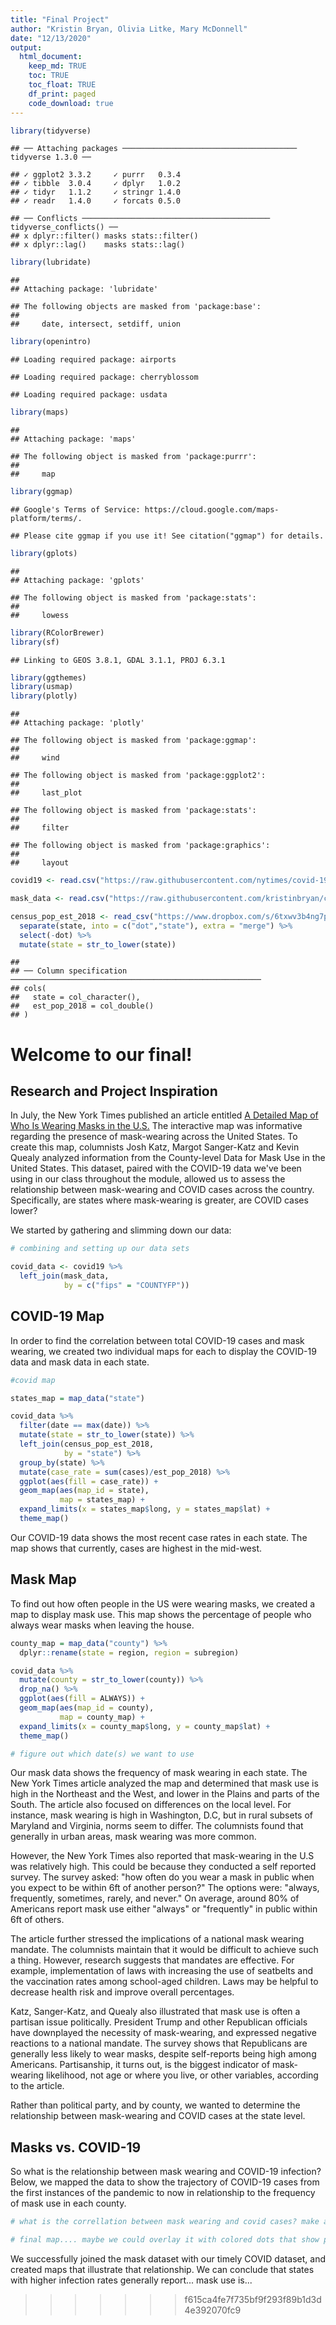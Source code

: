 ```yaml
---
title: "Final Project"
author: "Kristin Bryan, Olivia Litke, Mary McDonnell"
date: "12/13/2020"
output: 
  html_document:
    keep_md: TRUE
    toc: TRUE
    toc_float: TRUE
    df_print: paged
    code_download: true
---
```





```r
library(tidyverse)
```

```
## ── Attaching packages ─────────────────────────────────────── tidyverse 1.3.0 ──
```

```
## ✓ ggplot2 3.3.2     ✓ purrr   0.3.4
## ✓ tibble  3.0.4     ✓ dplyr   1.0.2
## ✓ tidyr   1.1.2     ✓ stringr 1.4.0
## ✓ readr   1.4.0     ✓ forcats 0.5.0
```

```
## ── Conflicts ────────────────────────────────────────── tidyverse_conflicts() ──
## x dplyr::filter() masks stats::filter()
## x dplyr::lag()    masks stats::lag()
```

```r
library(lubridate)
```

```
## 
## Attaching package: 'lubridate'
```

```
## The following objects are masked from 'package:base':
## 
##     date, intersect, setdiff, union
```

```r
library(openintro)
```

```
## Loading required package: airports
```

```
## Loading required package: cherryblossom
```

```
## Loading required package: usdata
```

```r
library(maps)
```

```
## 
## Attaching package: 'maps'
```

```
## The following object is masked from 'package:purrr':
## 
##     map
```

```r
library(ggmap)
```

```
## Google's Terms of Service: https://cloud.google.com/maps-platform/terms/.
```

```
## Please cite ggmap if you use it! See citation("ggmap") for details.
```

```r
library(gplots)
```

```
## 
## Attaching package: 'gplots'
```

```
## The following object is masked from 'package:stats':
## 
##     lowess
```

```r
library(RColorBrewer)
library(sf)
```

```
## Linking to GEOS 3.8.1, GDAL 3.1.1, PROJ 6.3.1
```

```r
library(ggthemes)
library(usmap)
library(plotly)
```

```
## 
## Attaching package: 'plotly'
```

```
## The following object is masked from 'package:ggmap':
## 
##     wind
```

```
## The following object is masked from 'package:ggplot2':
## 
##     last_plot
```

```
## The following object is masked from 'package:stats':
## 
##     filter
```

```
## The following object is masked from 'package:graphics':
## 
##     layout
```


```r
covid19 <- read.csv("https://raw.githubusercontent.com/nytimes/covid-19-data/master/us-counties.csv")

mask_data <- read.csv("https://raw.githubusercontent.com/kristinbryan/covid-19-data/master/mask-use/mask-use-by-county.csv")

census_pop_est_2018 <- read_csv("https://www.dropbox.com/s/6txwv3b4ng7pepe/us_census_2018_state_pop_est.csv?dl=1") %>% 
  separate(state, into = c("dot","state"), extra = "merge") %>% 
  select(-dot) %>% 
  mutate(state = str_to_lower(state))
```

```
## 
## ── Column specification ────────────────────────────────────────────────────────
## cols(
##   state = col_character(),
##   est_pop_2018 = col_double()
## )
```


# Welcome to our final!


## Research and Project Inspiration

In July, the New York Times published an article entitled [A Detailed Map of Who Is Wearing Masks in the U.S.](https://www.nytimes.com/interactive/2020/07/17/upshot/coronavirus-face-mask-map.html) The interactive map was informative regarding the presence of mask-wearing across the United States. To create this map, columnists Josh Katz, Margot Sanger-Katz and Kevin Quealy analyzed information from the County-level Data for Mask Use in the United States. This dataset, paired with the COVID-19 data we've been using in our class throughout the module, allowed us to assess the relationship between mask-wearing and COVID cases across the country. Specifically, are states where mask-wearing is greater, are COVID cases lower?

We started by gathering and slimming down our data:


```r
# combining and setting up our data sets 

covid_data <- covid19 %>% 
  left_join(mask_data, 
            by = c("fips" = "COUNTYFP"))
```
## COVID-19 Map

In order to  find the correlation between total COVID-19 cases and mask wearing, we created two individual maps for each to display the COVID-19 data and mask data in each state. 


```r
#covid map

states_map = map_data("state")

covid_data %>% 
  filter(date == max(date)) %>% 
  mutate(state = str_to_lower(state)) %>% 
  left_join(census_pop_est_2018, 
            by = "state") %>% 
  group_by(state) %>% 
  mutate(case_rate = sum(cases)/est_pop_2018) %>% 
  ggplot(aes(fill = case_rate)) + 
  geom_map(aes(map_id = state),
           map = states_map) + 
  expand_limits(x = states_map$long, y = states_map$lat) + 
  theme_map()
```

Our COVID-19 data shows the most recent case rates in each state. The map shows that currently, cases are highest in the mid-west. 

## Mask Map

To find out how often people in the US were wearing masks, we created a map to display mask use. This map shows the percentage of people who always wear masks when leaving the house.  


```r
county_map = map_data("county") %>% 
  dplyr::rename(state = region, region = subregion)

covid_data %>% 
  mutate(county = str_to_lower(county)) %>% 
  drop_na() %>% 
  ggplot(aes(fill = ALWAYS)) + 
  geom_map(aes(map_id = county),
           map = county_map) + 
  expand_limits(x = county_map$long, y = county_map$lat) + 
  theme_map()

# figure out which date(s) we want to use
```

Our mask data shows the frequency of mask wearing in each state. The New York Times article analyzed the map and determined that mask use is high in the Northeast and the West, and lower in the Plains and parts of the South. The article also focused on differences on the local level. For instance, mask wearing is high in Washington, D.C, but in rural subsets of Maryland and Virginia, norms seem to differ. The columnists found that generally in urban areas, mask wearing was more common. 

However, the New York Times also reported that mask-wearing in the U.S was relatively high. This could be because they conducted a self reported survey. The survey asked: "how often do you wear a mask in public when you expect to be within 6ft of another person?" The options were: "always, frequently, sometimes, rarely, and never." On average, around 80% of Americans report mask use either "always" or "frequently" in public within 6ft of others. 

The article further stressed the implications of a national mask wearing mandate. The columnists maintain that it would be difficult to achieve such a thing. However, research suggests that mandates are effective. For example, implementation of laws  with increasing the use of seatbelts and the vaccination rates among school-aged children. Laws may be helpful to decrease health risk and improve overall percentages.

Katz, Sanger-Katz, and Quealy also illustrated that mask use is often a partisan issue politically. President Trump and other Republican officials have downplayed the necessity of mask-wearing, and expressed negative reactions to a national mandate. The survey shows that Republicans are generally less likely to wear masks, despite self-reports being high among Americans. Partisanship, it turns out, is the biggest indicator of mask-wearing likelihood, not age or where you live, or other variables, according to the article.

Rather than political party, and by county, we wanted to determine the relationship between mask-wearing and COVID cases at the state level. 

## Masks vs. COVID-19

So what is the relationship between mask wearing and COVID-19 infection? Below, we mapped the data to show the trajectory of COVID-19 cases from the first instances of the pandemic to now in relationship to the frequency of mask use in each county. 


```r
# what is the correllation between mask wearing and covid cases? make a map here. either make a faceted graph or a map here

# final map.... maybe we could overlay it with colored dots that show percentages of mask wearing in each county
```

We successfully joined the mask dataset with our timely COVID dataset, and created maps that illustrate that relationship. We can conclude that states with higher infection rates generally report... mask use is...





>>>>>>> f615ca4fe7f735bf9f293f89b1d3d4e392070fc9
